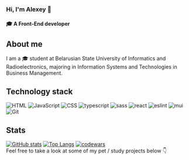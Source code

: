 ### Hi, I'm Alexey 👋
#### 🎓 A Front-End developer

## About me
I am a 🎓 student at Belarusian State University of Informatics and Radioelectronics, majoring in Information Systems and Technologies in Business Management.
##  Technology stack
![HTML](https://img.shields.io/badge/HTML-%23E34F26.svg?style=for-the-badge&logo=html5&logoColor=white) ![JavaScript](https://img.shields.io/badge/JavaScript-%23F7DF1E.svg?style=for-the-badge&logo=javascript&logoColor=white) ![CSS](https://img.shields.io/badge/css3-%2300f.svg?style=for-the-badge&logo=css3&logoColor=white) ![typescript](https://img.shields.io/badge/typescript-%2300f.svg?style=for-the-badge&logo=typescript&logoColor=white) ![sass](https://img.shields.io/badge/sass-E10098.svg?style=for-the-badge&logo=sass&logoColor=white) ![react](https://img.shields.io/badge/react-%61DAFB.svg?style=for-the-badge&logo=react&logoColor=white) ![eslint](https://img.shields.io/badge/eslint-%235C2D91.svg?style=for-the-badge&logo=eslint&logoColor=white) ![mui](https://img.shields.io/badge/mui-%2300f.svg?style=for-the-badge&logo=mui&logoColor=white) ![Git](https://img.shields.io/badge/git-%23F05033.svg?style=for-the-badge&logo=git&logoColor=white)
## Stats
[![GitHub stats](https://github-readme-stats.vercel.app/api?username=lesik2&hide=issues,contribs)](https://github.com/anuraghazra/github-readme-stats) [![Top Langs](https://github-readme-stats.vercel.app/api/top-langs/?username=lesik2&layout=compact)](https://github.com/anuraghazra/github-readme-stats)
[![codewars](https://www.codewars.com/users/rsschool_ad79e76b445f90a0/badges/large)](https://www.codewars.com/users/rsschool_ad79e76b445f90a0)   
Feel free to take a look at some of my pet / study projects below 👇
